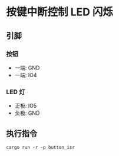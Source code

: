 # 按键中断控制 LED 闪烁

## 引脚

### 按钮

- 一端: GND
- 一端: IO4

### LED 灯

- 正极: IO5
- 负极: GND

## 执行指令

```shell
cargo run -r -p button_isr
```
